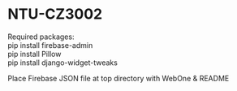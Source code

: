 # NTU-CZ3002

Required packages:<br />
pip install firebase-admin<br />
pip install Pillow<br />
pip install django-widget-tweaks<br />

Place Firebase JSON file at top directory with WebOne & README<br />
